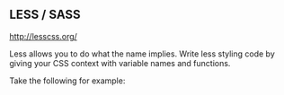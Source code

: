 ## LESS / SASS

http://lesscss.org/

Less allows you to do what the name implies.  Write less styling code by giving your CSS context with variable names and functions.

Take the following for example:
